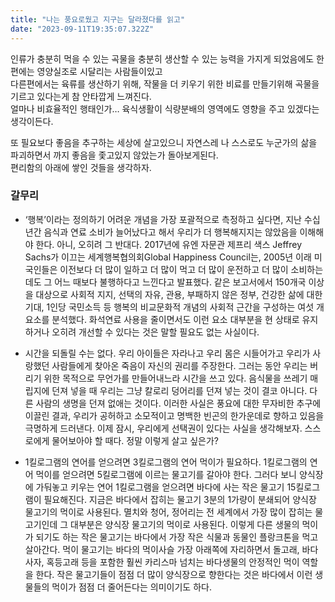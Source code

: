 ```yaml
---
title: "나는 풍요로웠고 지구는 달라졌다를 읽고"
date: "2023-09-11T19:35:07.322Z"
---
```

인류가 충분히 먹을 수 있는 곡물을 충분히 생산할 수 있는 능력을 가지게 되었음에도 한편에는 영양실조로 시달리는 사람들이있고  
다른편에서는 육류를 생산하기 위해, 작물을 더 키우기 위한 비료를 만들기위해 곡물을 기르고 있다는게 참 안타깝게 느껴진다.  
얼마나 비효율적인 행태인가… 
육식생활이 식량분배의 영역에도 영향을 주고 있겠다는 생각이든다.  

또 필요보다 좋음을 추구하는 세상에 살고있으니 자연스레 나 스스로도 누군가의 삶을 파괴하면서 까지 좋음을 좇고있지 않았는가 돌아보게된다.  
편리함의 아래에 쌓인 것들을 생각하자.

### 갈무리
- ‘행복’이라는 정의하기 어려운 개념을 가장 포괄적으로 측정하고 싶다면, 지난 수십 년간 음식과 연료 소비가 늘어났다고 해서 우리가 더 행복해지지는 않았음을 이해해야 한다. 아니, 오히려 그 반대다. 2017년에 유엔 자문관 제프리 색스 Jeffrey Sachs가 이끄는 세계행복협의회Global Happiness Council는, 2005년 이래 미국인들은 이전보다 더 많이 일하고 더 많이 먹고 더 많이 운전하고 더 많이 소비하는데도 그 어느 때보다 불행하다고 느낀다고 발표했다. 같은 보고서에서 150개국 이상을 대상으로 사회적 지지, 선택의 자유, 관용, 부패하지 않은 정부, 건강한 삶에 대한 기대, 1인당 국민소득 등 행복의 비교문화적 개념의 사회적 근간을 구성하는 여섯 개 요소를 분석했다. 화석연료 사용을 줄이면서도 이런 요소 대부분을 현 상태로 유지하거나 오히려 개선할 수 있다는 것은 말할 필요도 없는 사실이다.  
  
- 시간을 되돌릴 수는 없다. 우리 아이들은 자라나고 우리 몸은 시들어가고 우리가 사랑했던 사람들에게 찾아온 죽음이 자신의 권리를 주장한다. 그러는 동안 우리는 버리기 위한 목적으로 무언가를 만들어내느라 시간을 쓰고 있다. 음식물을 쓰레기 매립지에 던져 넣을 때 우리는 그냥 칼로리 덩어리를 던져 넣는 것이 결코 아니다. 다른 사람의 생명을 던져 없애는 것이다. 이러한 사실은 풍요에 대한 무자비한 추구에 이끌린 결과, 우리가 공허하고 소모적이고 명백한 빈곤의 한가운데로 향하고 있음을 극명하게 드러낸다. 이제 잠시, 우리에게 선택권이 있다는 사실을 생각해보자. 스스로에게 물어보아야 할 때다. 정말 이렇게 살고 싶은가?  
  
- 1킬로그램의 연어를 얻으려면 3킬로그램의 연어 먹이가 필요하다. 1킬로그램의 연어 먹이를 얻으려면 5킬로그램에 이르는 물고기를 갈아야 한다. 그러다 보니 양식장에 가둬놓고 키우는 연어 1킬로그램을 얻으려면 바다에 사는 작은 물고기 15킬로그램이 필요해진다. 지금은 바다에서 잡히는 물고기 3분의 1가량이 분쇄되어 양식장 물고기의 먹이로 사용된다. 멸치와 청어, 정어리는 전 세계에서 가장 많이 잡히는 물고기인데 그 대부분은 양식장 물고기의 먹이로 사용된다. 이렇게 다른 생물의 먹이가 되기도 하는 작은 물고기는 바다에서 가장 작은 식물과 동물인 플랑크톤을 먹고 살아간다. 먹이 물고기는 바다의 먹이사슬 가장 아래쪽에 자리하면서 돌고래, 바다사자, 혹등고래 등을 포함한 훨씬 카리스마 넘치는 바다생물의 안정적인 먹이 역할을 한다. 작은 물고기들이 점점 더 많이 양식장으로 향한다는 것은 바다에서 이런 생물들의 먹이가 점점 더 줄어든다는 의미이기도 하다.